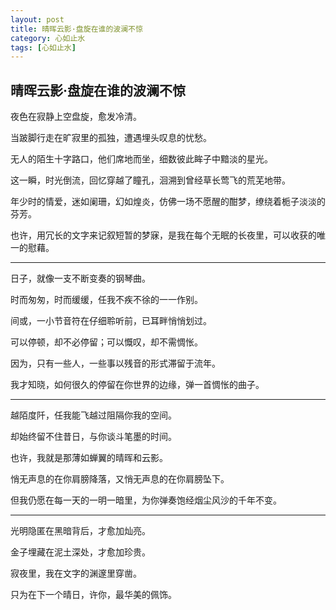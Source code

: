 ```yaml
---
layout: post
title: 晴晖云影·盘旋在谁的波澜不惊
category: 心如止水
tags: [心如止水]
---
```


## 晴晖云影·盘旋在谁的波澜不惊

夜色在寂静上空盘旋，愈发冷清。

当跛脚行走在旷寂里的孤独，遭遇埋头叹息的忧愁。

无人的陌生十字路口，他们席地而坐，细数彼此眸子中黯淡的星光。

这一瞬，时光倒流，回忆穿越了瞳孔，洄溯到曾经草长莺飞的荒芜地带。

年少时的情爱，迷如阑珊，幻如煌炎，仿佛一场不愿醒的酣梦，缭绕着栀子淡淡的芬芳。

也许，用冗长的文字来记叙短暂的梦寐，是我在每个无眠的长夜里，可以收获的唯一的慰藉。

----

日子，就像一支不断变奏的钢琴曲。

时而匆匆，时而缓缓，任我不疾不徐的一一作别。

间或，一小节音符在仔细聆听前，已耳畔悄悄划过。

可以停顿，却不必停留；可以慨叹，却不需惆怅。

因为，只有一些人，一些事以残音的形式滞留于流年。

我才知晓，如何很久的停留在你世界的边缘，弹一首惆怅的曲子。

----

越陌度阡，任我能飞越过阻隔你我的空间。

却始终留不住昔日，与你谈斗笔墨的时间。

也许，我就是那薄如蝉翼的晴晖和云影。

悄无声息的在你肩膀降落，又悄无声息的在你肩膀坠下。

但我仍愿在每一天的一明一暗里，为你弹奏饱经烟尘风沙的千年不变。

----

光明隐匿在黑暗背后，才愈加灿亮。

金子埋藏在泥土深处，才愈加珍贵。

寂夜里，我在文字的渊邃里穿凿。

只为在下一个晴日，许你，最华美的佩饰。
